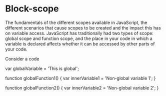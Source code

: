 # Block-scope
The fundamentals of the different scopes available in JavaScript, the different scenarios that cause scopes to be created and the impact this has on variable access.
JavaScript has traditionally had two types of scope: global scope and function scope, and the place in your code in which a variable is declared affects whether it can be accessed by other parts of your code.

Consider a code

var globalVariable = 'This is global';

function globalFunction1() {
  var innerVariable1 = 'Non-global variable 1';
}

function globalFunction2() {
  var innerVariable2 = 'Non-global variable 2';
}

